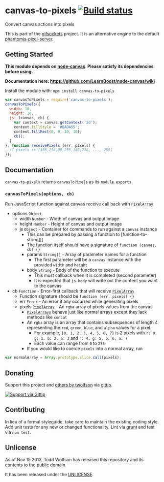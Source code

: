 # canvas-to-pixels [![Build status](https://travis-ci.org/twolfson/canvas-to-pixels.png?branch=master)](https://travis-ci.org/twolfson/canvas-to-pixels)

Convert canvas actions into pixels

This is part of the [gifsockets][] project. It is an alternative engine to the default [phantomjs-pixel-server][].

[gifsockets]: https://github.com/twolfson/gifsockets-server
[phantomjs-pixel-server]: https://github.com/twolfson/phantomjs-pixel-server

## Getting Started
**This module depends on [node-canvas][]. Please satisfy its dependencies before using.**

**Documentation here: https://github.com/LearnBoost/node-canvas/wiki**

[node-canvas]: https://github.com/LearnBoost/node-canvas

Install the module with: `npm install canvas-to-pixels`

```js
var canvasToPixels = require('canvas-to-pixels');
canvasToPixels({
  width: 10,
  height: 10,
  js: (canvas, cb) {
    var context = canvas.getContext('2d');
    context.fillStyle = '#BADA55';
    context.fillRect(0, 0, 10, 10);
    cb();
  }
}, function receivePixels (err, pixels) {
  // pixels is [186,218,85,255,186,218, ..., 255]
});
```

## Documentation
`canvas-to-pixels` returns `canvasToPixels` as its `module.exports`

### `canvasToPixels(options, cb)`
Run JavaScript function against canvas receive call back with [`PixelArray`][]

- options `Object`
    - width `Number` - Width of canvas and output image
    - height `Number` - Height of canvas and output image
    - js `Object` - Container for commands to run against a `canvas` instance
        - This can be prepared by passing a function to [function-to-string][]
        - The function itself should have a signature of `function (canvas, cb) {}`
        - params `String[]` - Array of parameter names for a function
          - The first parameter will be a `canvas` instance with the provided `width` and `height`
        - body `String` - Body of the function to execute
          - This must callback when it is completed (second parameter)
          - It is expected that `js.body` will write out the content you want to the canvas
- cb `Function` - Error-first callback that will receive [`PixelArray`][]
    - Function signature should be `function (err, pixels) {}`
    - err `Error` - An error if any occurred while generating pixels
    - pixels [`PixelArray`][] - An `rgba` array of pixels values from the canvas
        - [`PixelArrays`][`PixelArray`] behave just like normal arrays except they lack methods like `concat`
        - An `rgba` array is an array that contains subsequences of length 4 representing the `red`, `green`, `blue`, and `alpha` values for a pixel.
            - For example, `[0, 1, 2, 3, 4, 5, 6, 7]` is 2 pixels with `r: 0, g: 1, b: 2, a: 3` and `r: 4, g: 5, b: 6, a: 7`
            - Each value can range from `0` to `255`
        - If you would like to coerce `pixels` into a normal array, run

```js
var normalArray = Array.prototype.slice.call(pixels);
```

[`PixelArray`]: https://developer.mozilla.org/en-US/docs/Web/API/CanvasPixelArray

## Donating
Support this project and [others by twolfson][gittip] via [gittip][].

[![Support via Gittip][gittip-badge]][gittip]

[gittip-badge]: https://rawgithub.com/twolfson/gittip-badge/master/dist/gittip.png
[gittip]: https://www.gittip.com/twolfson/

## Contributing
In lieu of a formal styleguide, take care to maintain the existing coding style. Add unit tests for any new or changed functionality. Lint via [grunt](https://github.com/gruntjs/grunt) and test via `npm test`.

## Unlicense
As of Nov 15 2013, Todd Wolfson has released this repository and its contents to the public domain.

It has been released under the [UNLICENSE][].

[UNLICENSE]: UNLICENSE
